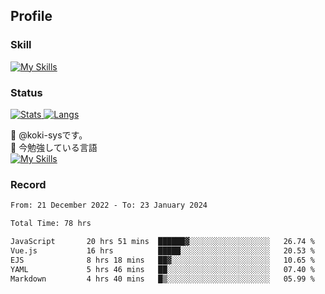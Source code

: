 ## Profile
### Skill
[![My Skills](https://skillicons.dev/icons?i=html,css,javascript,php,java,nodejs,react,bootstrap,docker,laravel,git,github,githubactions,materialui&theme=dark)](https://skillicons.dev)<br>
### Status
[![Stats](https://github-readme-stats.vercel.app/api?username=koki-sys&count_private=true&show_icons=true)
![Langs](https://github-readme-stats.vercel.app/api/top-langs/?username=koki-sys&layout=compact)](https://github.com/koki-sys)

👋 @koki-sysです。<br/>
🌱 今勉強している言語<br/>
[![My Skills](https://skillicons.dev/icons?i=typescript,react,golang&theme=dark)](https://skillicons.dev)


<!---
koki-sys/koki-sys is a ✨ special ✨ repository because its `README.md` (this file) appears on your GitHub profile.
You can click the Preview link to take a look at your changes.
--->

### Record
<!--START_SECTION:waka-->

```txt
From: 21 December 2022 - To: 23 January 2024

Total Time: 78 hrs

JavaScript       20 hrs 51 mins  ██████▓░░░░░░░░░░░░░░░░░░   26.74 %
Vue.js           16 hrs          █████░░░░░░░░░░░░░░░░░░░░   20.53 %
EJS              8 hrs 18 mins   ██▓░░░░░░░░░░░░░░░░░░░░░░   10.65 %
YAML             5 hrs 46 mins   ██░░░░░░░░░░░░░░░░░░░░░░░   07.40 %
Markdown         4 hrs 40 mins   █▒░░░░░░░░░░░░░░░░░░░░░░░   05.99 %
```

<!--END_SECTION:waka-->
